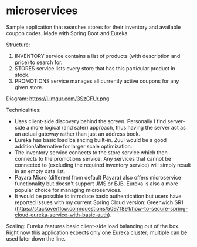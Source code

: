 # microservices

Sample application that searches stores for their inventory and available coupon codes.
Made with Spring Boot and Eureka.

Structure:
1. INVENTORY service contains a list of products (with description and price) to search for.
2. STORES service lists every store that has this particular product in stock.
3. PROMOTIONS service manages all currently active coupons for any given store.

Diagram:
https://i.imgur.com/3SzCFUr.png

Technicalities:
* Uses client-side discovery behind the screen.
Personally I find server-side a more logical (and safer) approach, thus having the server act as an actual gateway rather than just an address book.
* Eureka has basic load balancing built-in. Zuul would be a good addition/alternative for larger scale optimization.
* The inventory service connects to the store service which then connects to the promotions service. Any services that cannot be connected to (excluding the required inventory service) will simply result in an empty data list.
* Payara Micro (different from default Payara) also offers microservice functionality but doesn't support JMS or EJB. Eureka is also a more popular choice for managing microservices.
* It would be possible to introduce basic authentication but users have reported issues with my current Spring Cloud version: Greenwich.SR1 (https://stackoverflow.com/questions/50971891/how-to-secure-spring-cloud-eureka-service-with-basic-auth).

Scaling:
Eureka features basic client-side load balancing out of the box. Right now this application expects only one Eureka cluster; multiple can be used later down the line.
